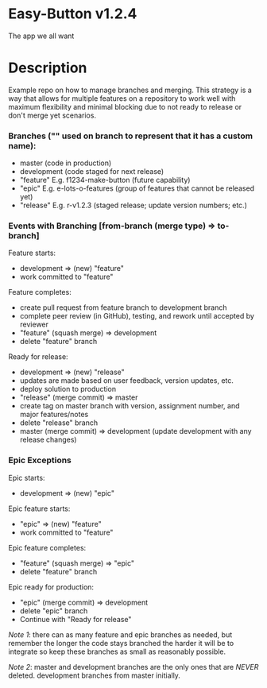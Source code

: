 # Easy-Button v1.2.4
The app we all want

# Description
Example repo on how to manage branches and merging. This strategy is a way that allows for multiple features on a repository to work well with maximum flexibility and minimal blocking due to not ready to release or don't merge yet scenarios.

### Branches ("" used on branch to represent that it has a custom name):
- master (code in production)
- development (code staged for next release)
- "feature" E.g. f1234-make-button (future capability)
- "epic" E.g. e-lots-o-features (group of features that cannot be released yet)
- "release" E.g. r-v1.2.3 (staged release; update version numbers; etc.)

### Events with Branching [from-branch (merge type) => to-branch]
Feature starts: 
- development => (new) "feature"
- work committed to "feature"

Feature completes: 
- create pull request from feature branch to development branch
- complete peer review (in GitHub), testing, and rework until accepted by reviewer
- "feature" (squash merge) => development
- delete "feature" branch

Ready for release: 
- development => (new) "release"
- updates are made based on user feedback, version updates, etc.
- deploy solution to production
- "release" (merge commit) => master
- create tag on master branch with version, assignment number, and major features/notes
- delete "release" branch
- master (merge commit) => development (update development with any release changes)

### Epic Exceptions 
Epic starts:
- development => (new) "epic"

Epic feature starts:
- "epic" => (new) "feature"
- work committed to "feature"

Epic feature completes:
- "feature" (squash merge) => "epic"
- delete "feature" branch

Epic ready for production:
- "epic" (merge commit) => development
- delete "epic" branch
- Continue with "Ready for release"

*Note 1*: there can as many feature and epic branches as needed, but remember the longer the code stays branched the harder it will be to integrate so keep these branches as small as reasonably possible.

*Note 2*: master and development branches are the only ones that are *NEVER* deleted. development branches from master initially.

